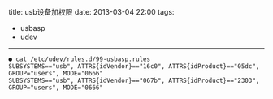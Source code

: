 title: usb设备加权限
date: 2013-03-04 22:00
tags:
- usbasp
- udev 
---
```
● cat /etc/udev/rules.d/99-usbasp.rules 
SUBSYSTEMS=="usb", ATTRS{idVendor}=="16c0", ATTRS{idProduct}=="05dc", GROUP="users", MODE="0666"
SUBSYSTEMS=="usb", ATTRS{idVendor}=="067b", ATTRS{idProduct}=="2303", GROUP="users", MODE="0666"
```
